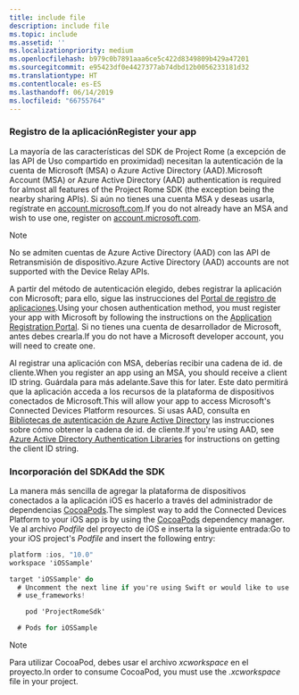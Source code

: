 ```yaml
---
title: include file
description: include file
ms.topic: include
ms.assetid: ''
ms.localizationpriority: medium
ms.openlocfilehash: b979c0b7891aaa6ce5c422d8349809b429a47201
ms.sourcegitcommit: e95423df0e4427377ab74dbd12b0056233181d32
ms.translationtype: HT
ms.contentlocale: es-ES
ms.lasthandoff: 06/14/2019
ms.locfileid: "66755764"
---
```

### <a name="register-your-app"></a><span data-ttu-id="3b63a-103">Registro de la aplicación</span><span class="sxs-lookup"><span data-stu-id="3b63a-103">Register your app</span></span>

<span data-ttu-id="3b63a-104">La mayoría de las características del SDK de Project Rome (a excepción de las API de Uso compartido en proximidad) necesitan la autenticación de la cuenta de Microsoft (MSA) o Azure Active Directory (AAD).</span><span class="sxs-lookup"><span data-stu-id="3b63a-104">Microsoft Account (MSA) or Azure Active Directory (AAD) authentication is required for almost all features of the Project Rome SDK (the exception being the nearby sharing APIs).</span></span> <span data-ttu-id="3b63a-105">Si aún no tienes una cuenta MSA y deseas usarla, regístrate en [account.microsoft.com](https://account.microsoft.com/account).</span><span class="sxs-lookup"><span data-stu-id="3b63a-105">If you do not already have an MSA and wish to use one, register on [account.microsoft.com](https://account.microsoft.com/account).</span></span>

> [!NOTE]
> <span data-ttu-id="3b63a-106">No se admiten cuentas de Azure Active Directory (AAD) con las API de Retransmisión de dispositivo.</span><span class="sxs-lookup"><span data-stu-id="3b63a-106">Azure Active Directory (AAD) accounts are not supported with the Device Relay APIs.</span></span>

<span data-ttu-id="3b63a-107">A partir del método de autenticación elegido, debes registrar la aplicación con Microsoft; para ello, sigue las instrucciones del [Portal de registro de aplicaciones](https://apps.dev.microsoft.com/).</span><span class="sxs-lookup"><span data-stu-id="3b63a-107">Using your chosen authentication method, you must register your app with Microsoft by following the instructions on the [Application Registration Portal](https://apps.dev.microsoft.com/).</span></span> <span data-ttu-id="3b63a-108">Si no tienes una cuenta de desarrollador de Microsoft, antes debes crearla.</span><span class="sxs-lookup"><span data-stu-id="3b63a-108">If you do not have a Microsoft developer account, you will need to create one.</span></span>

<span data-ttu-id="3b63a-109">Al registrar una aplicación con MSA, deberías recibir una cadena de id. de cliente.</span><span class="sxs-lookup"><span data-stu-id="3b63a-109">When you register an app using an MSA, you should receive a client ID string.</span></span> <span data-ttu-id="3b63a-110">Guárdala para más adelante.</span><span class="sxs-lookup"><span data-stu-id="3b63a-110">Save this for later.</span></span> <span data-ttu-id="3b63a-111">Este dato permitirá que la aplicación acceda a los recursos de la plataforma de dispositivos conectados de Microsoft.</span><span class="sxs-lookup"><span data-stu-id="3b63a-111">This will allow your app to access Microsoft's Connected Devices Platform resources.</span></span> <span data-ttu-id="3b63a-112">Si usas AAD, consulta en [Bibliotecas de autenticación de Azure Active Directory](https://docs.microsoft.com/azure/active-directory/develop/active-directory-authentication-libraries) las instrucciones sobre cómo obtener la cadena de id. de cliente.</span><span class="sxs-lookup"><span data-stu-id="3b63a-112">If you're using AAD, see [Azure Active Directory Authentication Libraries](https://docs.microsoft.com/azure/active-directory/develop/active-directory-authentication-libraries) for instructions on getting the client ID string.</span></span>

### <a name="add-the-sdk"></a><span data-ttu-id="3b63a-113">Incorporación del SDK</span><span class="sxs-lookup"><span data-stu-id="3b63a-113">Add the SDK</span></span>

<span data-ttu-id="3b63a-114">La manera más sencilla de agregar la plataforma de dispositivos conectados a la aplicación iOS es hacerlo a través del administrador de dependencias [CocoaPods](https://cocoapods.org/).</span><span class="sxs-lookup"><span data-stu-id="3b63a-114">The simplest way to add the Connected Devices Platform to your iOS app is by using the [CocoaPods](https://cocoapods.org/) dependency manager.</span></span> <span data-ttu-id="3b63a-115">Ve al archivo *Podfile* del proyecto de iOS e inserta la siguiente entrada:</span><span class="sxs-lookup"><span data-stu-id="3b63a-115">Go to your iOS project's *Podfile* and insert the following entry:</span></span>

```ObjectiveC
platform :ios, "10.0"
workspace 'iOSSample'

target 'iOSSample' do
  # Uncomment the next line if you're using Swift or would like to use dynamic frameworks
  # use_frameworks!

    pod 'ProjectRomeSdk'

  # Pods for iOSSample
```

> [!NOTE]
> <span data-ttu-id="3b63a-116">Para utilizar CocoaPod, debes usar el archivo _xcworkspace_ en el proyecto.</span><span class="sxs-lookup"><span data-stu-id="3b63a-116">In order to consume CocoaPod, you must use the _.xcworkspace_ file in your project.</span></span>
